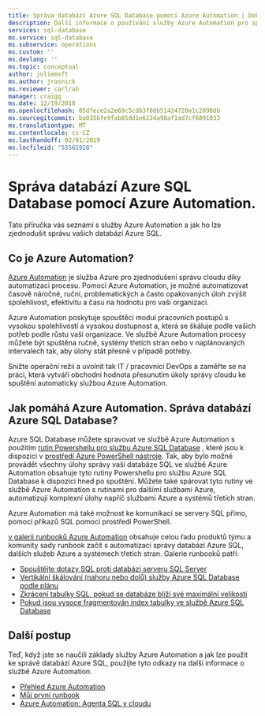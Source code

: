 ```yaml
---
title: Správa databází Azure SQL Database pomocí Azure Automation | Dokumentace Microsoftu
description: Další informace o používání služby Azure Automation pro správu databází Azure SQL ve velkém měřítku.
services: sql-database
ms.service: sql-database
ms.subservice: operations
ms.custom: ''
ms.devlang: ''
ms.topic: conceptual
author: juliemsft
ms.author: jrasnick
ms.reviewer: carlrab
manager: craigg
ms.date: 12/19/2018
ms.openlocfilehash: 05dfece2a2e69c5cdb3f08b51424720a1c2898db
ms.sourcegitcommit: ba035bfe9fab85dd1e6134a98af1ad7cf6891033
ms.translationtype: MT
ms.contentlocale: cs-CZ
ms.lasthandoff: 02/01/2019
ms.locfileid: "55561928"
---
```

# <a name="managing-azure-sql-databases-using-azure-automation"></a>Správa databází Azure SQL Database pomocí Azure Automation.

Tato příručka vás seznámí s služby Azure Automation a jak ho lze zjednodušit správu vašich databází Azure SQL.

## <a name="what-is-azure-automation"></a>Co je Azure Automation?

[Azure Automation](https://azure.microsoft.com/services/automation/) je služba Azure pro zjednodušení správu cloudu díky automatizaci procesu. Pomocí Azure Automation, je možné automatizovat časově náročné, ruční, problematických a často opakovaných úloh zvýšit spolehlivost, efektivitu a času na hodnotu pro vaši organizaci.

Azure Automation poskytuje spouštěcí modul pracovních postupů s vysokou spolehlivostí a vysokou dostupnost a, která se škáluje podle vašich potřeb podle růstu vaší organizace. Ve službě Azure Automation procesy můžete být spuštěna ručně, systémy třetích stran nebo v naplánovaných intervalech tak, aby úlohy stát přesně v případě potřeby.

Snižte operační režii a uvolnit tak IT / pracovníci DevOps a zaměřte se na práci, která vytváří obchodní hodnota přesunutím úkoly správy cloudu ke spuštění automaticky službou Azure Automation.

## <a name="how-can-azure-automation-help-manage-azure-sql-databases"></a>Jak pomáhá Azure Automation. Správa databází Azure SQL Database?

Azure SQL Database můžete spravovat ve službě Azure Automation s použitím [rutin Powershellu pro službu Azure SQL Database](https://docs.microsoft.com/powershell/module/servicemanagement/azure/?view=azuresmps-4.0.0#sql) , které jsou k dispozici v [prostředí Azure PowerShell nástroje](/powershell/azure/overview). Tak, aby bylo možné provádět všechny úlohy správy vaší databáze SQL ve službě Azure Automation obsahuje tyto rutiny Powershellu pro službu Azure SQL Database k dispozici hned po spuštění. Můžete také spárovat tyto rutiny ve službě Azure Automation s rutinami pro dalšími službami Azure, automatizují komplexní úlohy napříč službami Azure a systémů třetích stran.

Azure Automation má také možnost ke komunikaci se servery SQL přímo, pomocí příkazů SQL pomocí prostředí PowerShell.

[v galerii runbooků Azure Automation](https://azure.microsoft.com/blog/2014/10/07/introducing-the-azure-automation-runbook-gallery/) obsahuje celou řadu produktů týmu a komunity sady runbook začít s automatizací správy databází Azure SQL, dalších služeb Azure a systémech třetích stran. Galerie runbooků patří:

- [Spouštějte dotazy SQL proti databázi serveru SQL Server](https://gallery.technet.microsoft.com/scriptcenter/How-to-use-a-SQL-Command-be77f9d2)
- [Vertikální škálování (nahoru nebo dolů) služby Azure SQL Database podle plánu](https://gallery.technet.microsoft.com/scriptcenter/Azure-SQL-Database-e957354f)
- [Zkrácení tabulky SQL, pokud se databáze blíží své maximální velikosti](https://gallery.technet.microsoft.com/scriptcenter/Azure-Automation-Your-SQL-30f8736b)
- [Pokud jsou vysoce fragmentován index tabulky ve službě Azure SQL Database](https://gallery.technet.microsoft.com/scriptcenter/Indexes-tables-in-an-Azure-73a2a8ea)

## <a name="next-steps"></a>Další postup

Teď, když jste se naučili základy služby Azure Automation a jak lze použít ke správě databází Azure SQL, použijte tyto odkazy na další informace o službě Azure Automation.

- [Přehled Azure Automation](../automation/automation-intro.md)
- [Můj první runbook](../automation/automation-first-runbook-graphical.md)
- [Azure Automation: Agenta SQL v cloudu](https://azure.microsoft.com/blog/2014/06/26/azure-automation-your-sql-agent-in-the-cloud/) 